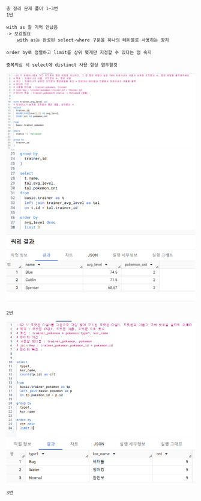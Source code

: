 ```
총 정리 문제 풀이 1~3번
1번

with as 잘 기억 안났음
-> 보강필요
    with as는 완성된 select~where 구문을 하나의 테이블로 사용하는 장치

order by로 정렬하고 limit를 상위 몇개만 지정할 수 있다는 점 숙지

중복의심 시 select에 distinct 사용 항상 염두할것
```
![설명 텍스트](./img/12020033.png)
![설명 텍스트](./img/12021224.png)

```
2번
```
![설명 텍스트](./img/12020043.png)
![설명 텍스트](./img/12021244.png)
```
3번


```